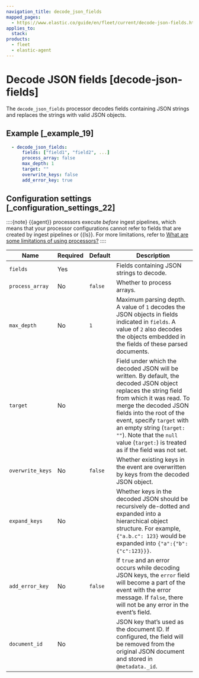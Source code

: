 ```yaml
---
navigation_title: decode_json_fields
mapped_pages:
  - https://www.elastic.co/guide/en/fleet/current/decode-json-fields.html
applies_to:
  stack:
products:
  - fleet
  - elastic-agent
---
```


# Decode JSON fields [decode-json-fields]


The `decode_json_fields` processor decodes fields containing JSON strings and replaces the strings with valid JSON objects.


## Example [_example_19]

```yaml
  - decode_json_fields:
      fields: ["field1", "field2", ...]
      process_array: false
      max_depth: 1
      target: ""
      overwrite_keys: false
      add_error_key: true
```


## Configuration settings [_configuration_settings_22]

::::{note}
{{agent}} processors execute *before* ingest pipelines, which means that your processor configurations cannot refer to fields that are created by ingest pipelines or {{ls}}. For more limitations, refer to [What are some limitations of using processors?](/reference/fleet/agent-processors.md#limitations)
::::


| Name | Required | Default | Description |
| --- | --- | --- | --- |
| `fields` | Yes |  | Fields containing JSON strings to decode. |
| `process_array` | No | `false` | Whether to process arrays. |
| `max_depth` | No | `1` | Maximum parsing depth. A value of `1` decodes the JSON objects in fields indicated in `fields`. A value of `2` also decodes the objects embedded in the fields of these parsed documents. |
| `target` | No |  | Field under which the decoded JSON will be written. By default, the decoded JSON object replaces the string field from which it was read. To merge the decoded JSON fields into the root of the event, specify `target` with an empty string (`target: ""`). Note that the `null` value (`target:`) is treated as if the field was not set. |
| `overwrite_keys` | No | `false` | Whether existing keys in the event are overwritten by keys from the decoded JSON object. |
| `expand_keys` | No |  | Whether keys in the decoded JSON should be recursively de-dotted and expanded into a hierarchical object structure. For example, `{"a.b.c": 123}` would be expanded into `{"a":{"b":{"c":123}}}`. |
| `add_error_key` | No | `false` | If `true` and an error occurs while decoding JSON keys, the `error` field will become a part of the event with the error message. If `false`, there will not be any error in the event’s field. |
| `document_id` | No |  | JSON key that’s used as the document ID. If configured, the field will be removed from the original JSON document and stored in `@metadata._id`. |

